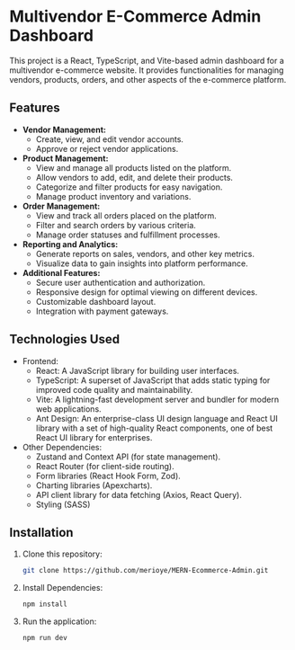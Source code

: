 # Multivendor E-Commerce Admin Dashboard

This project is a React, TypeScript, and Vite-based admin dashboard for a multivendor e-commerce website. It provides functionalities for managing vendors, products, orders, and other aspects of the e-commerce platform.

## Features

* **Vendor Management:**
    * Create, view, and edit vendor accounts.
    * Approve or reject vendor applications.
* **Product Management:**
    * View and manage all products listed on the platform.
    * Allow vendors to add, edit, and delete their products.
    * Categorize and filter products for easy navigation.
    * Manage product inventory and variations.
* **Order Management:**
    * View and track all orders placed on the platform.
    * Filter and search orders by various criteria.
    * Manage order statuses and fulfillment processes.
* **Reporting and Analytics:**
    * Generate reports on sales, vendors, and other key metrics.
    * Visualize data to gain insights into platform performance.
* **Additional Features:**
    * Secure user authentication and authorization.
    * Responsive design for optimal viewing on different devices.
    * Customizable dashboard layout.
    * Integration with payment gateways.

## Technologies Used

* Frontend:
    * React: A JavaScript library for building user interfaces.
    * TypeScript: A superset of JavaScript that adds static typing for improved code quality and maintainability.
    * Vite: A lightning-fast development server and bundler for modern web applications.
     * Ant Design: An enterprise-class UI design language and React UI library with a set of high-quality React components, one of best React UI library for enterprises.
* Other Dependencies:
    * Zustand and Context API (for state management).
    * React Router (for client-side routing).
    * Form libraries (React Hook Form, Zod).
    * Charting libraries (Apexcharts).
    * API client library for data fetching (Axios, React Query).
    * Styling (SASS)

## Installation

1. Clone this repository:

   ```bash
   git clone https://github.com/merioye/MERN-Ecommerce-Admin.git

2. Install Dependencies:

   ```bash
   npm install

3. Run the application:
   ```bash
   npm run dev
